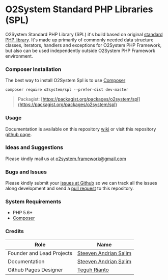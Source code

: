 # O2System Standard PHP Libraries (SPL)
O2System Standard PHP Library (SPL) it's build based on original [standard PHP library](http://php.net/manual/en/book.spl.php).
It's made up primarily of commonly needed data structure classes, iterators, handlers and exceptions for O2System PHP Framework, but also can be used independently outside O2System PHP Framework environment.

### Composer Installation
The best way to install O2System Spl is to use [Composer](https://getcomposer.org)
```
composer require o2system/spl --prefer-dist dev-master
```
> Packagist: [https://packagist.org/packages/o2system/spl](https://packagist.org/packages/o2system/spl)

### Usage
Documentation is available on this repository [wiki](https://github.com/o2system/spl/wiki) or visit this repository [github page](https://o2system.github.io/spl).

### Ideas and Suggestions
Please kindly mail us at [o2system.framework@gmail.com](mailto:o2system.framework@gmail.com])

### Bugs and Issues
Please kindly submit your [issues at Github](http://github.com/o2system/spl/issues) so we can track all the issues along development and send a [pull request](http://github.com/o2system/spl/pulls) to this repository.

### System Requirements
- PHP 5.6+
- [Composer](https://getcomposer.org)

### Credits
|Role|Name|
|----|----|
|Founder and Lead Projects|[Steeven Andrian Salim](http://steevenz.com)|
|Documentation|[Steeven Andrian Salim](http://steevenz.com)
|Github Pages Designer| [Teguh Rianto](http://teguhrianto.tk)
